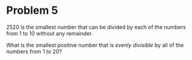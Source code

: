 # Problem 5

2520 is the smallest number that can be divided by each of the numbers from 1 to 10 without any remainder.

What is the smallest positive number that is *evenly divisible* by all of the numbers from 1 to 20?
